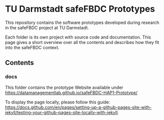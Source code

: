 # TU Darmstadt safeFBDC Prototypes

This repository contains the software prototypes developed during research in the safeFBDC project at TU Darmstadt.

Each folder is its own project with source code and documentation. This page gives a short overview over all the contents and describes how they fit into the safeFBDC context.

## Contents

### docs

This folder contains the prototype Website available under <https://datamanagementlab.github.io/safeFBDC-HAP1-Prototype/>

To display the page locally, please follow this guide: <https://docs.github.com/en/pages/setting-up-a-github-pages-site-with-jekyll/testing-your-github-pages-site-locally-with-jekyll>.
